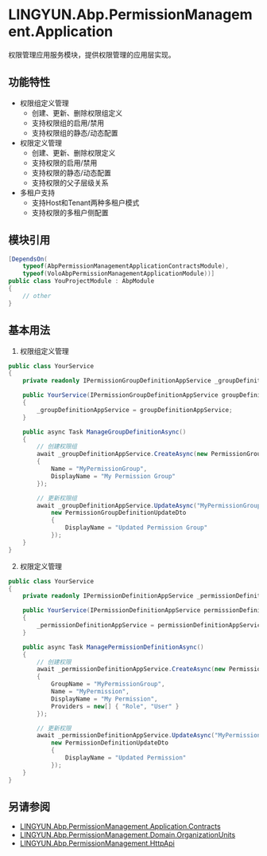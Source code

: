# LINGYUN.Abp.PermissionManagement.Application

权限管理应用服务模块，提供权限管理的应用层实现。

## 功能特性

* 权限组定义管理
  * 创建、更新、删除权限组定义
  * 支持权限组的启用/禁用
  * 支持权限组的静态/动态配置
* 权限定义管理
  * 创建、更新、删除权限定义
  * 支持权限的启用/禁用
  * 支持权限的静态/动态配置
  * 支持权限的父子层级关系
* 多租户支持
  * 支持Host和Tenant两种多租户模式
  * 支持权限的多租户侧配置

## 模块引用

```csharp
[DependsOn(
    typeof(AbpPermissionManagementApplicationContractsModule),
    typeof(VoloAbpPermissionManagementApplicationModule))]
public class YouProjectModule : AbpModule
{
    // other
}
```

## 基本用法

1. 权限组定义管理
```csharp
public class YourService
{
    private readonly IPermissionGroupDefinitionAppService _groupDefinitionAppService;

    public YourService(IPermissionGroupDefinitionAppService groupDefinitionAppService)
    {
        _groupDefinitionAppService = groupDefinitionAppService;
    }

    public async Task ManageGroupDefinitionAsync()
    {
        // 创建权限组
        await _groupDefinitionAppService.CreateAsync(new PermissionGroupDefinitionCreateDto
        {
            Name = "MyPermissionGroup",
            DisplayName = "My Permission Group"
        });

        // 更新权限组
        await _groupDefinitionAppService.UpdateAsync("MyPermissionGroup", 
            new PermissionGroupDefinitionUpdateDto
            {
                DisplayName = "Updated Permission Group"
            });
    }
}
```

2. 权限定义管理
```csharp
public class YourService
{
    private readonly IPermissionDefinitionAppService _permissionDefinitionAppService;

    public YourService(IPermissionDefinitionAppService permissionDefinitionAppService)
    {
        _permissionDefinitionAppService = permissionDefinitionAppService;
    }

    public async Task ManagePermissionDefinitionAsync()
    {
        // 创建权限
        await _permissionDefinitionAppService.CreateAsync(new PermissionDefinitionCreateDto
        {
            GroupName = "MyPermissionGroup",
            Name = "MyPermission",
            DisplayName = "My Permission",
            Providers = new[] { "Role", "User" }
        });

        // 更新权限
        await _permissionDefinitionAppService.UpdateAsync("MyPermission",
            new PermissionDefinitionUpdateDto
            {
                DisplayName = "Updated Permission"
            });
    }
}
```

## 另请参阅

* [LINGYUN.Abp.PermissionManagement.Application.Contracts](../LINGYUN.Abp.PermissionManagement.Application.Contracts/README.md)
* [LINGYUN.Abp.PermissionManagement.Domain.OrganizationUnits](../LINGYUN.Abp.PermissionManagement.Domain.OrganizationUnits/README.md)
* [LINGYUN.Abp.PermissionManagement.HttpApi](../LINGYUN.Abp.PermissionManagement.HttpApi/README.md)
